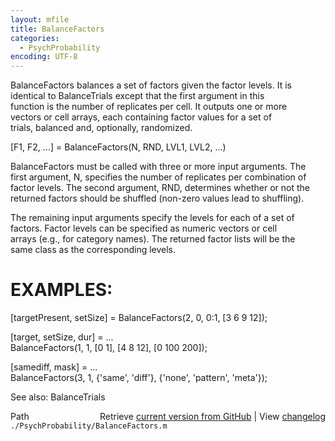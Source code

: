```yaml
---
layout: mfile
title: BalanceFactors
categories:
  - PsychProbability
encoding: UTF-8
---
```


BalanceFactors balances a set of factors given the factor levels.  It is  
identical to BalanceTrials except that the first argument in this  
function is the number of replicates per cell.  It outputs one or more  
vectors or cell arrays, each containing factor values for a set of  
trials, balanced and, optionally, randomized.  

[F1, F2, ...] = BalanceFactors(N, RND, LVL1, LVL2, ...)  

BalanceFactors must be called with three or more input arguments.  The  
first argument, N, specifies the number of replicates per combination of  
factor levels.  The second argument, RND, determines whether or not the  
returned factors should be shuffled (non-zero values lead to shuffling).  

The remaining input arguments specify the levels for each of a set of  
factors.  Factor levels can be specified as numeric vectors or cell  
arrays (e.g., for category names).  The returned factor lists will be the  
same class as the corresponding levels.  

# EXAMPLES:  

 [targetPresent, setSize] = BalanceFactors(2, 0, 0:1, [3 6 9 12]);  

 [target, setSize, dur] = ...  
    BalanceFactors(1, 1, [0 1], [4 8 12], [0 100 200]);  

 [samediff, mask] = ...  
    BalanceFactors(3, 1, {'same', 'diff'}, {'none', 'pattern', 'meta'});  

See also: BalanceTrials  


<div class="code_header" style="text-align:right;">
  <span style="float:left;">Path&nbsp;&nbsp;</span> <span class="counter">Retrieve <a href=
  "https://raw.github.com/Psychtoolbox-3/Psychtoolbox-3/beta/./PsychProbability/BalanceFactors.m">current version from GitHub</a> | View <a href=
  "https://github.com/Psychtoolbox-3/Psychtoolbox-3/commits/beta/./PsychProbability/BalanceFactors.m">changelog</a></span>
</div>
<div class="code">
  <code>./PsychProbability/BalanceFactors.m</code>
</div>

